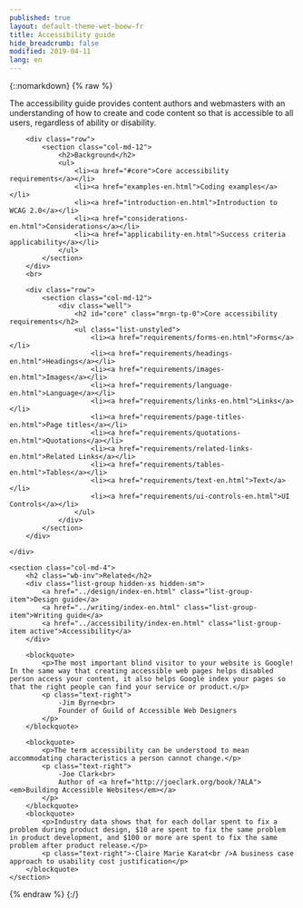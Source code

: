 ```yaml
---
published: true
layout: default-theme-wet-boew-fr
title: Accessibility guide
hide_breadcrumb: false
modified: 2019-04-11
lang: en
---
```

{::nomarkdown}
{% raw %}
<div class="row">
	<div class="col-md-8">
		<div class="row">
			<div class="col-md-4 col-lg-3 visible-md visible-lg">
				<span class="fa-stack fa-5x">
					<span class="fa fa-circle fa-stack-2x"></span>
					<span class="fa fa-wheelchair fa-stack-1x fa-inverse"></span>
				</span>
			</div>
			<div class="col-md-8 col-lg-9">
				<p>The accessibility guide provides content authors and webmasters with an understanding of how to create and code content so that is accessible to all users, regardless of ability or disability.</p>
			</div>
		</div>

		<div class="row">
			<section class="col-md-12">
				<h2>Background</h2>
				<ul>
					<li><a href="#core">Core accessibility requirements</a></li>
					<li><a href="examples-en.html">Coding examples</a></li>
					<li><a href="introduction-en.html">Introduction to WCAG 2.0</a></li>
					<li><a href="considerations-en.html">Considerations</a></li>
					<li><a href="applicability-en.html">Success criteria applicability</a></li>
				</ul>
			</section>
		</div>
		<br>

		<div class="row">
			<section class="col-md-12">
				<div class="well">
					<h2 id="core" class="mrgn-tp-0">Core accessibility requirements</h2>
					<ul class="list-unstyled">
						<li><a href="requirements/forms-en.html">Forms</a></li>
						<li><a href="requirements/headings-en.html">Headings</a></li>
						<li><a href="requirements/images-en.html">Images</a></li>
						<li><a href="requirements/language-en.html">Language</a></li>
						<li><a href="requirements/links-en.html">Links</a></li>
						<li><a href="requirements/page-titles-en.html">Page titles</a></li>
						<li><a href="requirements/quotations-en.html">Quotations</a></li>
						<li><a href="requirements/related-links-en.html">Related Links</a></li>
						<li><a href="requirements/tables-en.html">Tables</a></li>
						<li><a href="requirements/text-en.html">Text</a></li>
						<li><a href="requirements/ui-controls-en.html">UI Controls</a></li>
					</ul>
				</div>
			</section>
		</div>

	</div>

	<section class="col-md-4">
		<h2 class="wb-inv">Related</h2>
		<div class="list-group hidden-xs hidden-sm">
			<a href="../design/index-en.html" class="list-group-item">Design guide</a>
			<a href="../writing/index-en.html" class="list-group-item">Writing guide</a>
			<a href="../accessibility/index-en.html" class="list-group-item active">Accessibility</a>
		</div>

		<blockquote>
			<p>The most important blind visitor to your website is Google! In the same way that creating accessible web pages helps disabled person access your content, it also helps Google index your pages so that the right people can find your service or product.</p>
			<p class="text-right">
				-Jim Byrne<br>
				Founder of Guild of Accessible Web Designers
			</p>
		</blockquote>

		<blockquote>
			<p>The term accessibility can be understood to mean accommodating characteristics a person cannot change.</p>
			<p class="text-right">
				-Joe Clark<br>
				Author of <a href="http://joeclark.org/book/?ALA"><em>Building Accessible Websites</em></a>
			</p>
		</blockquote>
		<blockquote>
			<p>Industry data shows that for each dollar spent to fix a problem during product design, $10 are spent to fix the same problem in product development, and $100 or more are spent to fix the same problem after product release.</p>
			<p class="text-right">-Claire Marie Karat<br />A business case approach to usability cost justification</p>
		</blockquote>
	</section>
</div>
{% endraw %}
{:/}
